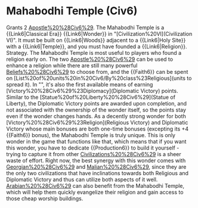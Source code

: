 # Mahabodhi Temple (Civ6)

Grants 2 [Apostle%20%28Civ6%29](Apostles). 
The Mahabodhi Temple is a {{Link6|Classical Era}} {{Link6|Wonder}} in "[Civilization%20VI](Civilization VI)". It must be built on {{Link6|Woods}} adjacent to a {{Link6|Holy Site}} with a {{Link6|Temple}}, and you must have founded a {{Link6|Religion}}.
Strategy.
The Mahabodhi Temple is most useful to players who found a religion early on. The two [Apostle%20%28Civ6%29](Apostles) can be used to enhance a religion while there are still many powerful [Beliefs%20%28Civ6%29](beliefs) to choose from, and the {{Faith6}} can be spent on [List%20of%20units%20in%20Civ6/By%20class%23Religious](units to spread it). In "", it's also the first available means of earning [Victory%20%28Civ6%29%23Diplomacy](Diplomatic Victory) points. Similar to the [Statue%20of%20Liberty%20%28Civ6%29](Statue of Liberty), the Diplomatic Victory points are awarded upon completion, and not associated with the ownership of the wonder itself, so the points stay even if the wonder changes hands. As a decently strong wonder for both [Victory%20%28Civ6%29%23Religion](Religious Victory) and Diplomatic Victory whose main bonuses are both one-time bonuses (excepting its +4 {{Faith6}} bonus), the Mahabodhi Temple is truly unique. This is only wonder in the game that functions like that, which means that if you want this wonder, you have to dedicate {{Production6}} to build it yourself - trying to capture it from other [Civilizations%20%28Civ6%29](civilizations) is a sheer waste of effort.
Right now, the best synergy with this wonder comes with [Georgian%20%28Civ6%29](Georgia) and [Malian%20%28Civ6%29](Mali), since they are the only two civilizations that have inclinations towards both Religious and Diplomatic Victory and thus can utilize both aspects of it well. [Arabian%20%28Civ6%29](Arabia) can also benefit from the Mahabodhi Temple, which will help them quickly evangelize their religion and gain access to those cheap worship buildings.